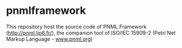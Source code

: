 pnmlframework
=============

This repository host the source code of PNML Framework (http://pnml.lip6.fr/), the companion tool of ISO/IEC 15909-2 (Petri Net Markup Language - www.pnml.org)
